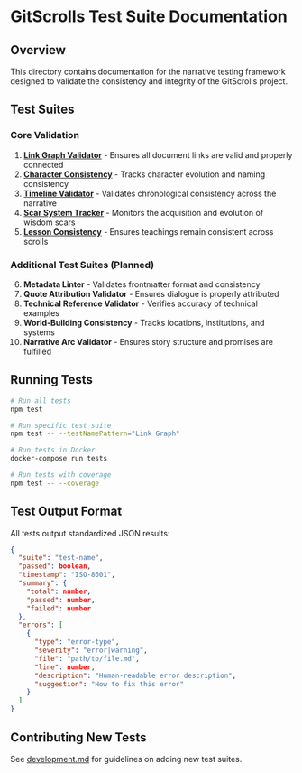 # GitScrolls Test Suite Documentation

## Overview
This directory contains documentation for the narrative testing framework designed to validate the consistency and integrity of the GitScrolls project.

## Test Suites

### Core Validation
1. **[Link Graph Validator](./01-link-graph-validator.md)** - Ensures all document links are valid and properly connected
2. **[Character Consistency](./02-character-consistency.md)** - Tracks character evolution and naming consistency
3. **[Timeline Validator](./03-timeline-validator.md)** - Validates chronological consistency across the narrative
4. **[Scar System Tracker](./04-scar-system-tracker.md)** - Monitors the acquisition and evolution of wisdom scars
5. **[Lesson Consistency](./05-lesson-consistency.md)** - Ensures teachings remain consistent across scrolls

### Additional Test Suites (Planned)
6. **Metadata Linter** - Validates frontmatter format and consistency
7. **Quote Attribution Validator** - Ensures dialogue is properly attributed
8. **Technical Reference Validator** - Verifies accuracy of technical examples
9. **World-Building Consistency** - Tracks locations, institutions, and systems
10. **Narrative Arc Validator** - Ensures story structure and promises are fulfilled

## Running Tests

```bash
# Run all tests
npm test

# Run specific test suite
npm test -- --testNamePattern="Link Graph"

# Run tests in Docker
docker-compose run tests

# Run tests with coverage
npm test -- --coverage
```

## Test Output Format

All tests output standardized JSON results:

```json
{
  "suite": "test-name",
  "passed": boolean,
  "timestamp": "ISO-8601",
  "summary": {
    "total": number,
    "passed": number,
    "failed": number
  },
  "errors": [
    {
      "type": "error-type",
      "severity": "error|warning",
      "file": "path/to/file.md",
      "line": number,
      "description": "Human-readable error description",
      "suggestion": "How to fix this error"
    }
  ]
}
```

## Contributing New Tests

See [development.md](./development.md) for guidelines on adding new test suites.